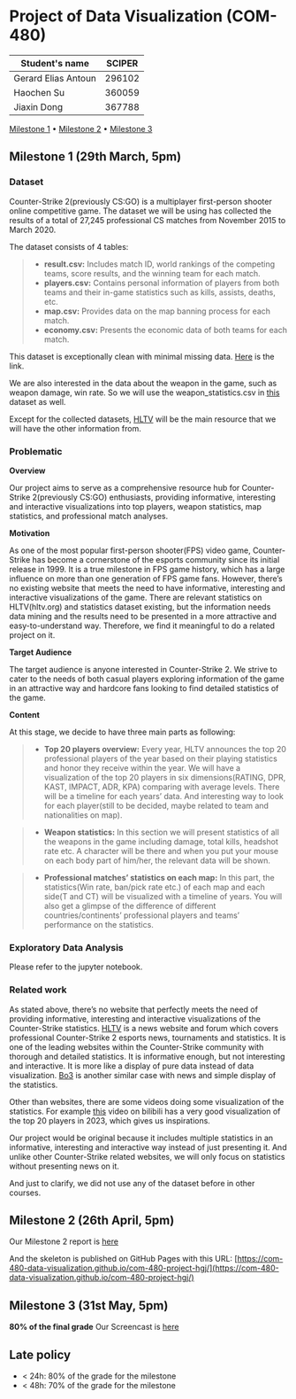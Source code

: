 # Project of Data Visualization (COM-480)

| Student's name | SCIPER |
| -------------- | ------ |
| Gerard Elias Antoun | 296102 |
| Haochen Su | 360059 |
| Jiaxin Dong | 367788 |

[Milestone 1](#milestone-1) • [Milestone 2](#milestone-2) • [Milestone 3](#milestone-3)

## Milestone 1 (29th March, 5pm)


### Dataset

Counter-Strike 2(previously CS:GO) is a multiplayer first-person shooter online competitive game. The dataset we will be using has collected the results of a total of 27,245 professional CS matches from November 2015 to March 2020. 

The dataset consists of 4 tables: 

> - **result.csv:** Includes match ID, world rankings of the competing teams, score results, and the winning team for each match.
> - **players.csv:** Contains personal information of players from both teams and their in-game statistics such as kills, assists, deaths, etc.
> - **map.csv:** Provides data on the map banning process for each match.
> - **economy.csv:** Presents the economic data of both teams for each match.

This dataset is exceptionally clean with minimal missing data. [Here](https://www.kaggle.com/datasets/mateusdmachado/csgo-professional-matches) is the link.

We are also interested in the data about the weapon in the game, such as weapon damage, win rate. So we will use the weapon_statistics.csv in [this](https://www.kaggle.com/datasets/computingvictor/counter-strike-2-statistic) dataset as well.

Except for the collected datasets, [HLTV](https://www.hltv.org/) will be the main resource that we will have the other information from.

### Problematic

**Overview**

Our project aims to serve as a comprehensive resource hub for Counter-Strike 2(previously CS:GO) enthusiasts, providing informative, interesting and interactive visualizations into top players, weapon statistics, map statistics, and professional match analyses. 

**Motivation**

As one of the most popular first-person shooter(FPS) video game, Counter-Strike has become a cornerstone of the esports community since its initial release in 1999. It is a true milestone in FPS game history, which has a large influence on more than one generation of FPS game fans. However, there’s no existing website that meets the need to have informative, interesting and interactive visualizations of the game. There are relevant statistics on HLTV(hltv.org) and statistics dataset existing, but the information needs data mining and the results need to be presented in a more attractive and easy-to-understand way. Therefore, we find it meaningful to do a related project on it.

**Target Audience**

The target audience is anyone interested in Counter-Strike 2. We strive to cater to the needs of both casual players exploring information of the game in an attractive way and hardcore fans looking to find detailed statistics of the game.

**Content**

At this stage, we decide to have three main parts as following:

> - **Top 20 players overview:**
Every year, HLTV announces the top 20 professional players of the year based on their playing statistics and honor they receive within the year. We will have a visualization of the top 20 players in six dimensions(RATING, DPR, KAST, IMPACT, ADR, KPA) comparing with average levels. There will be a timeline for each years’ data. And interesting way to look for each player(still to be decided, maybe related to team and nationalities on map).

> - **Weapon statistics:**
In this section we will present statistics of all the weapons in the game including damage, total kills, headshot rate etc. A character will be there and when you put your mouse on each body part of him/her, the relevant data will be shown. 

> - **Professional matches’ statistics on each map:**
In this part, the statistics(Win rate, ban/pick rate etc.) of each map and each side(T and CT) will be visualized with a timeline of years. You will also get a glimpse of the difference of different countries/continents’ professional players and teams’ performance on the statistics.


### Exploratory Data Analysis

Please refer to the jupyter notebook.

### Related work

As stated above, there’s no website that perfectly meets the need of providing informative, interesting and interactive visualizations of the Counter-Strike statistics. [HLTV](https://www.hltv.org/) is a news website and forum which covers professional Counter-Strike 2 esports news, tournaments and statistics. It is one of the leading websites within the Counter-Strike community with thorough and detailed statistics. It is informative enough, but not interesting and interactive. It is more like a display of pure data instead of data visualization. [Bo3](https://bo3.gg/) is another similar case with news and simple display of the statistics. 

Other than websites, there are some videos doing some visualization of the statistics. For example [this](https://www.bilibili.com/video/BV1YK411Y7j9/?share_source=copy_web&vd_source=1a80d0a287810aaed54bd1722292da14) video on bilibili has a very good visualization of the top 20 players in 2023, which gives us inspirations. 

Our project would be original because it includes multiple statistics in an informative, interesting and interactive way instead of just presenting it. And unlike other Counter-Strike related websites, we will only focus on statistics without presenting news on it. 

And just to clarify, we did not use any of the dataset before in other courses.

## Milestone 2 (26th April, 5pm)

Our Milestone 2 report is [here](https://github.com/com-480-data-visualization/com-480-project-hgj/blob/master/Milestone2.pdf)

And the skeleton is published on GitHub Pages with this URL: [https://com-480-data-visualization.github.io/com-480-project-hgj/](https://com-480-data-visualization.github.io/com-480-project-hgj/)

## Milestone 3 (31st May, 5pm)

**80% of the final grade**
Our Screencast is [here](https://www.youtube.com/watch?v=66_kw5B6rMk)

## Late policy

- < 24h: 80% of the grade for the milestone
- < 48h: 70% of the grade for the milestone

